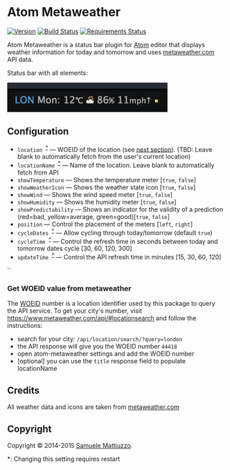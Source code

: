# Atom Metaweather
[![Version](https://badge.fury.io/gh/samuele-mattiuzzo%2Fatom-metaweather.svg)](https://badge.fury.io/gh/samuele-mattiuzzo%2Fatom-metaweather) [![Build Status](https://travis-ci.org/samuele-mattiuzzo/atom-metaweather.svg?branch=master)](https://travis-ci.org/samuele-mattiuzzo/atom-metaweather) [![Requirements Status](https://requires.io/github/samuele-mattiuzzo/atom-metaweather/requirements.svg?branch=master)](https://requires.io/github/samuele-mattiuzzo/atom-metaweather/requirements/?branch=master)


Atom Metaweather is a status bar plugin for [Atom](http://atom.io) editor that displays weather information for today and tomorrow
and uses [metaweather.com](https://www.metaweather.com) API data.

Status bar with all elements:

![Atom Metaweather 0.3.0 in action](https://github.com/samuele-mattiuzzo/atom-metaweather/blob/master/screenshot.png?raw=true)


## Configuration

* `location `<sup>[\*](#settings-restart)</sup> &mdash; WOEID of the location (see [next section](#get-woeid-value-from-metaweathercom)). (TBD: Leave blank to automatically fetch from the user's current location)
* `locationName `<sup>[\*](#settings-restart)</sup> &mdash; Name of the location. Leave blank to automatically fetch from API
* `showTemperature` &mdash; Shows the temperature meter [`true`, `false`]
* `showWeatherIcon` &mdash; Shows the weather state icon [`true`, `false`]
* `showWind` &mdash; Shows the wind speed meter [`true`, `false`]
* `showHumidity` &mdash; Shows the humidity meter [`true`, `false`]
* `showPredictability` &mdash; Shows an indicator for the validity of a prediction (red=bad, yellow=average, green=good)[`true`, `false`]
* `position` &mdash; Control the placement of the meters [`left`, `right`]
* `cycleDates `<sup>[\*](#settings-restart)</sup> &mdash; Allow cycling through today/tomorrow (default `true`)
* `cycleTime `<sup>[\*](#settings-restart)</sup> &mdash; Control the refresh time in seconds between today and tomorrow dates cycle [30, 60, 120, 300]
* `updateTime `<sup>[\*](#settings-restart)</sup> &mdash; Control the API refresh time in minutes [15, 30, 60, 120]

``

### Get WOEID value from metaweather

The [WOEID](https://developer.yahoo.com/geo/geoplanet/guide/concepts.html) number is a location identifier used by this package to query the API service.
To get your city's number, visit https://www.metaweather.com/api/#locationsearch and follow the instructions:
- search for your city: `/api/location/search/?query=london`
- the API response will give you the WOEID number `44418`
- open atom-metaweather settings and add the WOEID number
- [optional] you can use the `title` response field to populate locationName


## Credits

All weather data and icons are taken from [metaweather.com](https://www.metaweather.com)


## Copyright

Copyright &copy; 2014-2015 [Samuele Mattiuzzo](https://samuele-mattiuzzo.github.io).


<a name="settings-restart">\*</a>: Changing this setting requires restart
